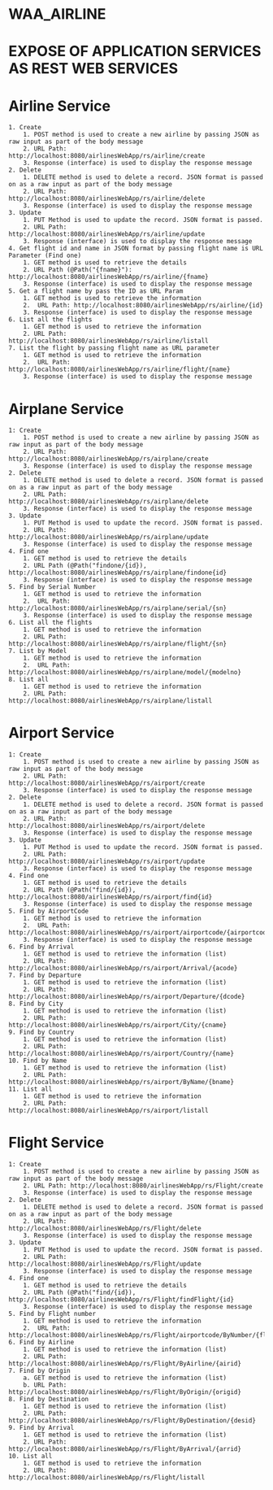 # WAA_AIRLINE
# EXPOSE OF APPLICATION SERVICES AS REST WEB SERVICES
# Airline Service
  	1. Create
  		1. POST method is used to create a new airline by passing JSON as raw input as part of the body message
  		2. URL Path: http://localhost:8080/airlinesWebApp/rs/airline/create
  		3. Response (interface) is used to display the response message
  	2. Delete
  		1. DELETE method is used to delete a record. JSON format is passed on as a raw input as part of the body message
  		2. URL Path:  http://localhost:8080/airlinesWebApp/rs/airline/delete
  		3. Response (interface) is used to display the response message
  	3. Update 
  		1. PUT Method is used to update the record. JSON format is passed. 
  		2. URL Path:  http://localhost:8080/airlinesWebApp/rs/airline/update
  		3. Response (interface) is used to display the response message 
  	4. Get flight id and name in JSON format by passing flight name is URL Parameter (Find one)
  		1. GET method is used to retrieve the details
  		2. URL Path (@Path("{fname}"): http://localhost:8080/airlinesWebApp/rs/airline/{fname}
  		3. Response (interface) is used to display the response message
  	5. Get a flight name by pass the ID as URL Param
  		1. GET method is used to retrieve the information
  		2.  URL Path: http://localhost:8080/airlinesWebApp/rs/airline/{id}
  		3. Response (interface) is used to display the response message
  	6. List all the flights
  		1. GET method is used to retrieve the information
  		2. URL Path: http://localhost:8080/airlinesWebApp/rs/airline/listall
  	7. List the flight by passing flight name as URL parameter
  		1. GET method is used to retrieve the information
  		2.  URL Path: http://localhost:8080/airlinesWebApp/rs/airline/flight/{name}
  		3. Response (interface) is used to display the response message
  	
# Airplane Service
 	1: Create
  		1. POST method is used to create a new airline by passing JSON as raw input as part of the body message
  		2. URL Path: http://localhost:8080/airlinesWebApp/rs/airplane/create
  		3. Response (interface) is used to display the response message
  	2. Delete
  		1. DELETE method is used to delete a record. JSON format is passed on as a raw input as part of the body message
  		2. URL Path:  http://localhost:8080/airlinesWebApp/rs/airplane/delete
  		3. Response (interface) is used to display the response message
 	3. Update 
  		1. PUT Method is used to update the record. JSON format is passed. 
  		2. URL Path:  http://localhost:8080/airlinesWebApp/rs/airplane/update
  		3. Response (interface) is used to display the response message 
  	4. Find one
  		1. GET method is used to retrieve the details
  		2. URL Path (@Path("findone/{id}), http://localhost:8080/airlinesWebApp/rs/airplane/findone{id}
  		3. Response (interface) is used to display the response message
  	5. Find by Serial Number
  		1. GET method is used to retrieve the information
  		2.  URL Path: http://localhost:8080/airlinesWebApp/rs/airplane/serial/{sn}
  		3. Response (interface) is used to display the response message
  	6. List all the flights
  		1. GET method is used to retrieve the information
  		2. URL Path: http://localhost:8080/airlinesWebApp/rs/airplane/flight/{sn}
  	7. List by Model
  		1. GET method is used to retrieve the information
  		2.  URL Path: http://localhost:8080/airlinesWebApp/rs/airplane/model/{modelno}
  	8. List all
  		1. GET method is used to retrieve the information
  		2. URL Path: http://localhost:8080/airlinesWebApp/rs/airplane/listall
  		
# Airport Service
  	1: Create
  		1. POST method is used to create a new airline by passing JSON as raw input as part of the body message
  		2. URL Path: http://localhost:8080/airlinesWebApp/rs/airport/create
  		3. Response (interface) is used to display the response message
  	2. Delete
  		1. DELETE method is used to delete a record. JSON format is passed on as a raw input as part of the body message
  		2. URL Path:  http://localhost:8080/airlinesWebApp/rs/airport/delete
  		3. Response (interface) is used to display the response message
 	3. Update 
  		1. PUT Method is used to update the record. JSON format is passed. 
  		2. URL Path:  http://localhost:8080/airlinesWebApp/rs/airport/update
  		3. Response (interface) is used to display the response message 
  	4. Find one
  		1. GET method is used to retrieve the details
  		2. URL Path (@Path("find/{id}), http://localhost:8080/airlinesWebApp/rs/airport/find{id}
  		3. Response (interface) is used to display the response message
  	5. Find by AirportCode
  		1. GET method is used to retrieve the information
  		2.  URL Path: http://localhost:8080/airlinesWebApp/rs/airport/airportcode/{airportcode}
  		3. Response (interface) is used to display the response message
  	6. Find by Arrival
  		1. GET method is used to retrieve the information (list)
  		2. URL Path: http://localhost:8080/airlinesWebApp/rs/airport/Arrival/{acode}
  	7. Find by Departure
  		1. GET method is used to retrieve the information (list)
  		2. URL Path: http://localhost:8080/airlinesWebApp/rs/airport/Departure/{dcode}
  	8. Find by City
  		1. GET method is used to retrieve the information (list)
  		2. URL Path: http://localhost:8080/airlinesWebApp/rs/airport/City/{cname}
  	9. Find by Country
  		1. GET method is used to retrieve the information (list)
  		2. URL Path: http://localhost:8080/airlinesWebApp/rs/airport/Country/{name}
  	10. Find by Name
  		1. GET method is used to retrieve the information (list)
  		2. URL Path: http://localhost:8080/airlinesWebApp/rs/airport/ByName/{bname}
  	11. List all
  		1. GET method is used to retrieve the information
  		2. URL Path: http://localhost:8080/airlinesWebApp/rs/airport/listall
  
# Flight Service
   	1: Create
  		1. POST method is used to create a new airline by passing JSON as raw input as part of the body message
  		2. URL Path: http://localhost:8080/airlinesWebApp/rs/Flight/create
  		3. Response (interface) is used to display the response message
  	2. Delete
  		1. DELETE method is used to delete a record. JSON format is passed on as a raw input as part of the body message
  		2. URL Path:  http://localhost:8080/airlinesWebApp/rs/Flight/delete
  		3. Response (interface) is used to display the response message
 	3. Update 
  		1. PUT Method is used to update the record. JSON format is passed. 
  		2. URL Path:  http://localhost:8080/airlinesWebApp/rs/Flight/update
  		3. Response (interface) is used to display the response message 
  	4. Find one
  		1. GET method is used to retrieve the details
  		2. URL Path (@Path("find/{id}), http://localhost:8080/airlinesWebApp/rs/Flight/findFlight/{id}
  		3. Response (interface) is used to display the response message
  	5. Find by Flight number
  		1. GET method is used to retrieve the information
  		2.  URL Path: http://localhost:8080/airlinesWebApp/rs/Flight/airportcode/ByNumber/{flightnr}
  	6. Find by Airline
  		1. GET method is used to retrieve the information (list)
  		2. URL Path: http://localhost:8080/airlinesWebApp/rs/Flight/ByAirline/{airid}
  	7. Find by Origin
  		a. GET method is used to retrieve the information (list)
  		b. URL Path: http://localhost:8080/airlinesWebApp/rs/Flight/ByOrigin/{origid}
  	8. Find by Destination
  		1. GET method is used to retrieve the information (list)
  		2. URL Path: http://localhost:8080/airlinesWebApp/rs/Flight/ByDestination/{desid}
  	9. Find by Arrival 
  		1. GET method is used to retrieve the information (list)
  		2. URL Path: http://localhost:8080/airlinesWebApp/rs/Flight/ByArrival/{arrid}
  	10. List all
  		1. GET method is used to retrieve the information
  		2. URL Path: http://localhost:8080/airlinesWebApp/rs/Flight/listall
  
